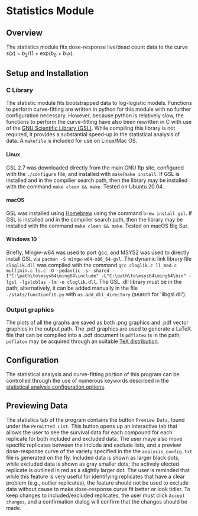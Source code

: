 # Statistics Module

## Overview 

The statistics module fits dose-response live/dead count data to the curve *s*(*x*) = *b*<sub>2</sub>/(1 + exp(*b*<sub>0</sub> + *b*<sub>1</sub>*x*). 

## Setup and Installation

### C Library

The statistic module fits bootstrapped data to log-logistic models. Functions to perform curve-fitting are written in python for this module with no further configuration necessary. However, because python is relatively slow, the functions to perform the curve-fitting have also been rewritten in C with use of the [GNU Scientific Library (GSL)](https://www.gnu.org/software/gsl/). While compiling this library is not required, it provides a substantial speed-up in the statistical analysis of data. A `makefile` is included for use on Linux/Mac OS. 

#### Linux
GSL 2.7 was downloaded directly from the main GNU ftp site, configured with the `./configure` file, and installed with `make`/`make install`. If GSL is installed and in the compilier search path, then the library may be installed with the command `make clean && make`. Tested on Ubuntu 20.04.

#### macOS
GSL was installed using [Homebrew](https://brew.sh/) using the command `brew install gsl`. If GSL is installed and in the compilier search path, then the library may be installed with the command `make clean && make`. Tested on macOS Big Sur.

#### Windows 10
Briefly, Mingw-w64 was used to port gcc, and MSYS2 was used to directly install GSL via `pacman -S mingw-w64-x86_64-gsl`. The dynamic link library file `cloglik.dll` was compiled with the command `gcc cloglik.c ll_mod.c multimin.c ls.c -O -pedantic -s -shared -I"C:\path\to\msys64\ming64\include" -L"C:\path\to\msys64\ming64\bin" -lgsl -lgslcblas -lm -o cloglik.dll`. The GSL .dll library must be in the path; alternatively, it can be added manually in the file `./stats/functionfit.py` with `os.add_dll_directory` (search for 'libgsl.dll').

### Output graphics

The plots of all the graphs are saved as both .png graphics and .pdf vector graphics in the output path. The .pdf graphics are used to generate a LaTeX file that can be compiled into a .pdf document is `pdflatex` is in the path; `pdflatex` may be acquired through an suitable [TeX distribution](https://www.latex-project.org/get/).

## Configuration

The statistical analysis and curve-fitting portion of this program can be controlled through the use of numerous keywords described in the [statistical analysis configuration options](./stats_config.md).

## Previewing Data

The statistics tab of the program contains the button `Preview Data`, found under the `Permitted List`. This button opens up an interactive tab that allows the user to see the survival data for each compound for each replicate for both included and excluded data. The user maye also move specific replicates between the include and exclude lists, and a preview dose-response curve of the variety specified in the the `analysis_config.txt` file is generated on the fly. Included data is shown as larger black dots, while excluded data is shown as gray smaller dots; the actively elected replicate is outlined in red as a slightly larger dot. The user is reminded that while this feature is very useful for identifying replicates that have a clear problem (e.g., outlier replicates), the feature should not be used to exclude data without cause to make dose-response curve fit better or look tidier. To keep changes to included/excluded replicates, the user must click `Accept changes`, and a confirmation dialog will confirm that the changes should be made.